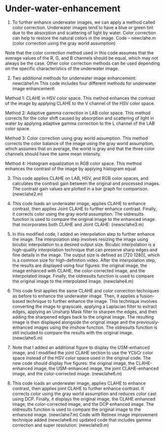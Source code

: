 # Under-water-enhancement
1. To further enhance underwater images, we can apply a method called color correction. Underwater images tend to have a blue or green tint due to the absorption and scattering of light by water. Color correction can help to restore the natural colors in the image.
Code – newclahe.m (color correction using the gray world assumption)

Note that the color correction method used in this code assumes that the average values of the R, G, and B channels should be equal, which may not always be the case. Other color correction methods can be used depending on the specific characteristics of the underwater image.


2. Two additional methods for underwater image enhancement: newclahe1.m
This code includes four different methods for underwater image enhancement:

Method 1: CLAHE in HSV color space. This method enhances the contrast of the image by applying CLAHE to the V channel of the HSV color space.

Method 2: Adaptive gamma correction in LAB color space. This method corrects for the color shift caused by absorption and scattering of light in water by applying adaptive gamma correction to the L channel of the LAB color space.

Method 3: Color correction using gray world assumption. This method corrects the color balance of the image using the gray world assumption, which assumes that on average, the world is gray and that the three color channels should have the same mean intensity.

Method 4: Histogram equalization in RGB color space. This method enhances the contrast of the image by applying histogram equal



3. This code applies CLAHE on LAB, HSV, and RGB color spaces, and calculates the contrast gain between the original and processed images. The contrast gain values are plotted in a bar graph for comparison.
(newclahe2.m)



4. This code loads an underwater image, applies CLAHE to enhance contrast, then applies Joint CLAHE to further enhance contrast. Finally, it corrects color using the gray world assumption. The oldresults function is used to compare the original image to the enhanced image.
that incorporates both CLAHE and Joint CLAHE: (newsclahe3.m)

5. In this modified code, I added an interpolation step to further enhance the image. The interpolation step involves resizing the image using bicubic interpolation to a desired output size. Bicubic interpolation is a high-quality interpolation technique that can preserve sharp edges and fine details in the image. The output size is defined as [720 1280], which is a common size for high-definition video.
After the interpolation step, the results are displayed using four figures: the original image, the image enhanced with CLAHE, the color-corrected image, and the interpolated image. Finally, the oldresults function is used to compare the original image to the interpolated image.
(newclahe4.m)


6. This code first applies the same CLAHE and color correction techniques as before to enhance the underwater image. Then, it applies a fusion-based technique to further enhance the image. This technique involves converting the image to grayscale, applying a Laplacian filter to extract edges, applying an Unsharp Mask filter to sharpen the edges, and then adding the sharpened edges back to the original image. The resulting image is then displayed alongside the original image and the previously-enhanced images using the imshow function. The oldresults function is still included to compare the results with the original image. (newclahe5.m)

7. Note that I added an additional figure to display the USM-enhanced image, and I modified the joint CLAHE section to use the YCbCr color space instead of the HSV color space used in the original code. The new code should display five figures: the original image, the CLAHE-enhanced image, the USM-enhanced image, the joint CLAHE-enhanced image, and the color-corrected image. (newclahe6.m)

8. This code loads an underwater image, applies CLAHE to enhance contrast, then applies joint CLAHE to further enhance contrast. It corrects color using the gray world assumption and reduces color cast using DCP. Finally, it displays the original image, the CLAHE enhanced image, the color-corrected image, and the DCP enhanced image. The oldresults function is used to compare the original image to the enhanced image. (newclahe7.m)
Code with Retinex image improvement technique added (newclahe8.m)
updated code that includes gamma correction and super resolution: (newclahe9.m)
